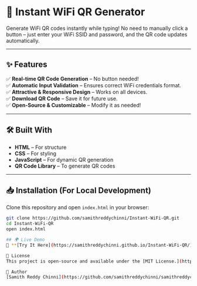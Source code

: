 # 🚀 Instant WiFi QR Generator  
Generate WiFi QR codes instantly while typing! No need to manually click a button – just enter your WiFi SSID and password, and the QR code updates automatically.  

---

## ✨ Features  
✅ **Real-time QR Code Generation** – No button needed!  
✅ **Automatic Input Validation** – Ensures correct WiFi credentials format.  
✅ **Attractive & Responsive Design** – Works on all devices.  
✅ **Download QR Code** – Save it for future use.  
✅ **Open-Source & Customizable** – Modify it as needed!  

---

## 🛠 Built With  
- **HTML** – For structure  
- **CSS** – For styling  
- **JavaScript** – For dynamic QR generation  
- **QR Code Library** – To generate QR codes  

---

## 📥 Installation (For Local Development)  
Clone this repository and open `index.html` in your browser:  
```sh
git clone https://github.com/samithreddychinni/Instant-WiFi-QR.git
cd Instant-WiFi-QR
open index.html

## 🌍 Live Demo  
🚀 **[Try It Here](https://samithreddychinni.github.io/Instant-WiFi-QR/)** 🚀  

📜 License
This project is open-source and available under the [MIT License.](https://docs.github.com/en/repositories/managing-your-repositorys-settings-and-features/customizing-your-repository/licensing-a-repository)

👤 Author
[Samith Reddy Chinni](https://github.com/samithreddychinni/samithreddychinni)

